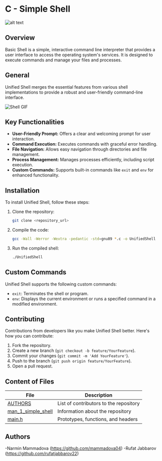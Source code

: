# C - Simple Shell

![alt text](https://uploads-ssl.webflow.com/6105315644a26f77912a1ada/63eea844ae4e3022154e2878_Holberton.png)

## Overview

Basic Shell is a simple, interactive command line interpreter that provides a user interface to access the operating system's services. It is designed to execute commands and manage your files and processes.

## General
Unified Shell merges the essential features from various shell implementations to provide a robust and user-friendly command-line interface.

![Shell GIF](https://i.makeagif.com/media/4-11-2016/n0XzXz.gif)

## Key Functionalities
- **User-Friendly Prompt:** Offers a clear and welcoming prompt for user interaction.
- **Command Execution:** Executes commands with graceful error handling.
- **File Navigation:** Allows easy navigation through directories and file management.
- **Process Management:** Manages processes efficiently, including script execution.
- **Custom Commands:** Supports built-in commands like `exit` and `env` for enhanced functionality.

## Installation
To install Unified Shell, follow these steps:

1. Clone the repository:
    ```bash
    git clone <repository_url>
    ```
2. Compile the code:
    ```bash
    gcc -Wall -Werror -Wextra -pedantic -std=gnu89 *.c -o UnifiedShell
    ```
3. Run the compiled shell:
    ```bash
    ./UnifiedShell
    ```


## Custom Commands
Unified Shell supports the following custom commands:
- `exit`: Terminates the shell or program.
- `env`: Displays the current environment or runs a specified command in a modified environment.

## Contributing
Contributions from developers like you make Unified Shell better. Here's how you can contribute:
1. Fork the repository.
2. Create a new branch (`git checkout -b feature/YourFeature`).
3. Commit your changes (`git commit -m 'Add YourFeature'`).
4. Push to the branch (`git push origin feature/YourFeature`).
5. Open a pull request.

## Content of Files
| File                | Description                                  |
| ------------------- | -------------------------------------------- |
| [AUTHORS](https://github.com/mammadova04/holbertonschool-simple_shell/blob/main/AUTHORS)     | List of contributors to the repository       |
| [man_1_simple_shell](https://github.com/mammadova04/holbertonschool-simple_shell/blob/main/man_1_simple_shell)  | Information about the repository             |
| [main.h](https://github.com/mammadova04/holbertonschool-simple_shell/blob/main/main.h)      | Prototypes, functions, and headers           |

## Authors

-Narmin Mammadova (https://github.com/mammadova04)
-Rufat Jabbarov (https://github.com/rufatjabbarov22)
